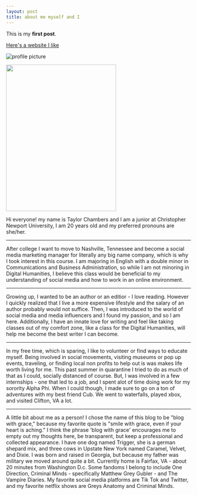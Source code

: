 ```yaml
---
layout: post
title: about me myself and I
---
```


This is my **first post**.

[Here's a website I like](http://seriouseats.com)

![profile picture](https://taylornicole05.github.io/taylornicole5/images/taylor-chambers-smiling-at-camera.jpg)

<img src="https://taylornicole05.github.io/taylornicole5/images/taylor-chambers-smiling-at-camera.jpg" width="300" height="400" />

Hi everyone! my name is Taylor Chambers and I am a junior at Christopher Newport University, I am 20 years old and my preferred pronouns are she/her. 

---

After college I want to move to Nashville, Tennessee and become a social media marketing manager for literally any big name company, which is why I took interest in this course. I am majoring in English with a double minor in Communications and Business Administration, so while I am not minoring in Digital Humanities, I believe this class would be beneficial to my understanding of social media and how to work in an online environment. 

---

Growing up, I wanted to be an author or an editior - I love reading. However I quickly realized that I live a more expensive lifestyle and the salary of an author probably would not suffice. Then, I was introduced to the world of social media and media influencers and I found my passion, and so I am here. Additionally, I have an innate love for writing and feel like taking classes out of my comfort zone, like a class for the Digital Humanities, will help me become the best writer I can become. 

---

In my free time, which is sparing, I like to volunteer or find ways to educate myself. Being involved in social movements, visiting museums or pop up events, traveling, or finding local non profits to help out is was makes life worth living for me. This past summer in quarantine I tried to do as much of that as I could, socially distanced of course. But, I was involved in a few internships - one that led to a job, and I spent alot of time doing work for my sorority Alpha Phi. When I could though, I made sure to go on a ton of adventures with my best friend Cub. We went to waterfalls, played xbox, and visited Clifton, VA a lot. 

---

A little bit about me as a person! I chose the name of this blog to be "blog with grace," because my favorite quote is "smile with grace, even if your heart is aching." I think the phrase 'blog with grace' encourages me to empty out my thoughts here, be transparent, but keep a professional and collected appearance. 
  I have one dog named Trigger, she is a german shepard mix, and three cows in Upstate New York named Caramel, Velvet, and Dixie. I was born and raised in Georgia, but because my father was military we moved around quite a bit. Currently home is Fairfax, VA - about 20 minutes from Washington D.c. Some fandoms I belong to include One Direction, Criminal Minds - specifically Matthew Grey Gubler - and The Vampire Diaries. My favorite social media platforms are Tik Tok and Twitter, and my favorite netflix shows are Greys Anatomy and Criminal Minds. 

